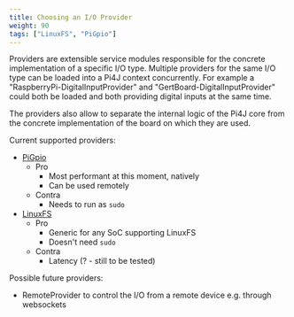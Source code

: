 ```yaml
---
title: Choosing an I/O Provider
weight: 90
tags: ["LinuxFS", "PiGpio"]
---
```


Providers are extensible service modules responsible for the concrete implementation of a specific I/O type. 
Multiple providers for the same I/O type can be loaded into a Pi4J context concurrently. For example a 
"RaspberryPi-DigitalInputProvider" and "GertBoard-DigitalInputProvider" could both be loaded and both providing digital 
inputs at the same time.

The providers also allow to separate the internal logic of the Pi4J core from the concrete implementation of the board 
on which they are used.

Current supported providers:

* [PiGpio](/documentation/providers/pigpio/)
  * Pro
    * Most performant at this moment, natively
    * Can be used remotely
  * Contra
    * Needs to run as `sudo`
* [LinuxFS](/documentation/providers/linuxfs/)
  * Pro
    * Generic for any SoC supporting LinuxFS
    * Doesn't need `sudo`
  * Contra
    * Latency (? - still to be tested)

Possible future providers:

* RemoteProvider to control the I/O from a remote device e.g. through websockets